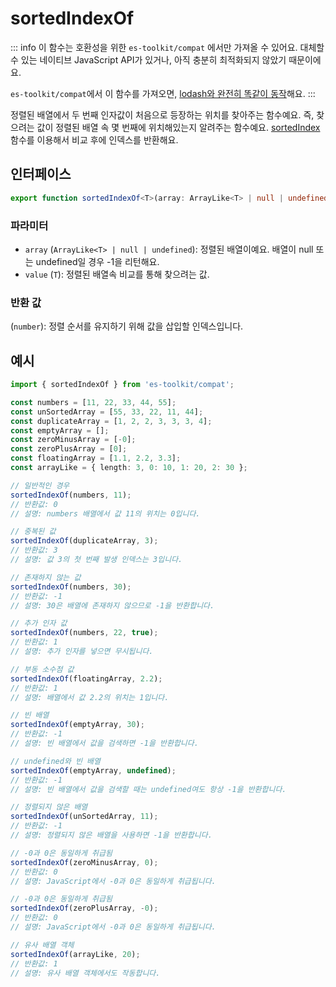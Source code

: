 # sortedIndexOf

::: info
이 함수는 호환성을 위한 `es-toolkit/compat` 에서만 가져올 수 있어요. 대체할 수 있는 네이티브 JavaScript API가 있거나, 아직 충분히 최적화되지 않았기 때문이에요.

`es-toolkit/compat`에서 이 함수를 가져오면, [lodash와 완전히 똑같이 동작](../../../compatibility.md)해요.
:::

정렬된 배열에서 두 번째 인자값이 처음으로 등장하는 위치를 찾아주는 함수예요. 즉, 찾으려는 값이 정렬된 배열 속 몇 번째에 위치해있는지 알려주는 함수예요. [sortedIndex](./sortedIndex.md)함수를 이용해서 비교 후에 인덱스를 반환해요.

## 인터페이스

```typescript
export function sortedIndexOf<T>(array: ArrayLike<T> | null | undefined, value: T): number;
```

### 파라미터

- `array` (`ArrayLike<T> | null | undefined`): 정렬된 배열이예요. 배열이 null 또는 undefined일 경우 -1을 리턴해요.
- `value` (`T`): 정렬된 배열속 비교를 통해 찾으려는 값.

### 반환 값

(`number`): 정렬 순서를 유지하기 위해 값을 삽입할 인덱스입니다.

## 예시

```typescript
import { sortedIndexOf } from 'es-toolkit/compat';

const numbers = [11, 22, 33, 44, 55];
const unSortedArray = [55, 33, 22, 11, 44];
const duplicateArray = [1, 2, 2, 3, 3, 3, 4];
const emptyArray = [];
const zeroMinusArray = [-0];
const zeroPlusArray = [0];
const floatingArray = [1.1, 2.2, 3.3];
const arrayLike = { length: 3, 0: 10, 1: 20, 2: 30 };

// 일반적인 경우
sortedIndexOf(numbers, 11);
// 반환값: 0
// 설명: numbers 배열에서 값 11의 위치는 0입니다.

// 중복된 값
sortedIndexOf(duplicateArray, 3);
// 반환값: 3
// 설명: 값 3의 첫 번째 발생 인덱스는 3입니다.

// 존재하지 않는 값
sortedIndexOf(numbers, 30);
// 반환값: -1
// 설명: 30은 배열에 존재하지 않으므로 -1을 반환합니다.

// 추가 인자 값
sortedIndexOf(numbers, 22, true);
// 반환값: 1
// 설명: 추가 인자를 넣으면 무시됩니다.

// 부동 소수점 값
sortedIndexOf(floatingArray, 2.2);
// 반환값: 1
// 설명: 배열에서 값 2.2의 위치는 1입니다.

// 빈 배열
sortedIndexOf(emptyArray, 30);
// 반환값: -1
// 설명: 빈 배열에서 값을 검색하면 -1을 반환합니다.

// undefined와 빈 배열
sortedIndexOf(emptyArray, undefined);
// 반환값: -1
// 설명: 빈 배열에서 값을 검색할 때는 undefined여도 항상 -1을 반환합니다.

// 정렬되지 않은 배열
sortedIndexOf(unSortedArray, 11);
// 반환값: -1
// 설명: 정렬되지 않은 배열을 사용하면 -1을 반환합니다.

// -0과 0은 동일하게 취급됨
sortedIndexOf(zeroMinusArray, 0);
// 반환값: 0
// 설명: JavaScript에서 -0과 0은 동일하게 취급됩니다.

// -0과 0은 동일하게 취급됨
sortedIndexOf(zeroPlusArray, -0);
// 반환값: 0
// 설명: JavaScript에서 -0과 0은 동일하게 취급됩니다.

// 유사 배열 객체
sortedIndexOf(arrayLike, 20);
// 반환값: 1
// 설명: 유사 배열 객체에서도 작동합니다.
```
